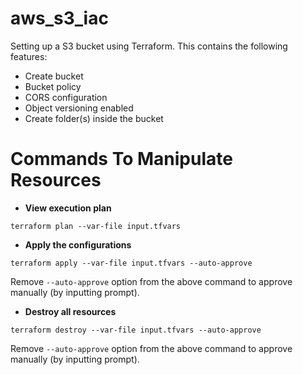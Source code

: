 # aws_s3_iac
Setting up a S3 bucket using Terraform. This contains the following features:
- Create bucket
- Bucket policy
- CORS configuration
- Object versioning enabled
- Create folder(s) inside the bucket


# Commands To Manipulate Resources
- **View execution plan**
```
terraform plan --var-file input.tfvars
```

- **Apply the configurations** 
```
terraform apply --var-file input.tfvars --auto-approve
```
Remove `--auto-approve` option from the above command to approve manually (by inputting prompt).

- **Destroy all resources**
```
terraform destroy --var-file input.tfvars --auto-approve
```
Remove `--auto-approve` option from the above command to approve manually (by inputting prompt).

